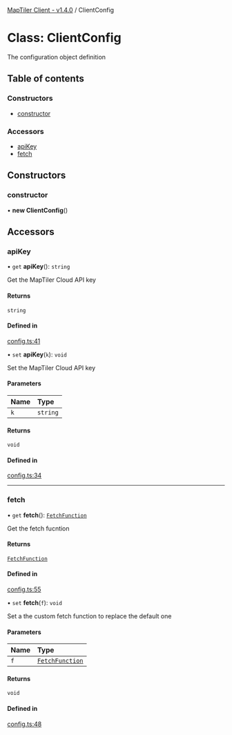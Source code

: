[MapTiler Client - v1.4.0](../README.md) / ClientConfig

# Class: ClientConfig

The configuration object definition

## Table of contents

### Constructors

- [constructor](ClientConfig.md#constructor)

### Accessors

- [apiKey](ClientConfig.md#apikey)
- [fetch](ClientConfig.md#fetch)

## Constructors

### constructor

• **new ClientConfig**()

## Accessors

### apiKey

• `get` **apiKey**(): `string`

Get the MapTiler Cloud API key

#### Returns

`string`

#### Defined in

[config.ts:41](https://github.com/maptiler/maptiler-client-js/blob/9ad7364/src/config.ts#L41)

• `set` **apiKey**(`k`): `void`

Set the MapTiler Cloud API key

#### Parameters

| Name | Type |
| :------ | :------ |
| `k` | `string` |

#### Returns

`void`

#### Defined in

[config.ts:34](https://github.com/maptiler/maptiler-client-js/blob/9ad7364/src/config.ts#L34)

___

### fetch

• `get` **fetch**(): [`FetchFunction`](../README.md#fetchfunction)

Get the fetch fucntion

#### Returns

[`FetchFunction`](../README.md#fetchfunction)

#### Defined in

[config.ts:55](https://github.com/maptiler/maptiler-client-js/blob/9ad7364/src/config.ts#L55)

• `set` **fetch**(`f`): `void`

Set a the custom fetch function to replace the default one

#### Parameters

| Name | Type |
| :------ | :------ |
| `f` | [`FetchFunction`](../README.md#fetchfunction) |

#### Returns

`void`

#### Defined in

[config.ts:48](https://github.com/maptiler/maptiler-client-js/blob/9ad7364/src/config.ts#L48)
